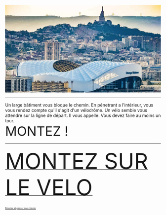 ![Le vélodrome](https://github.com/Yacine-Oussadi/TP_Techmed_Groupe_1_Labyrinth/blob/main/Images/Velodrome.jpg)
***
Un large bâtiment vous bloque le chemin. En pénetrant a l'intérieur, vous vous rendez compte qu'il s'agit d'un vélodrôme. Un vélo semble vous attendre sur la ligne de départ. Il vous appelle. Vous devez faire au moins un tour.  
<span style= font-size:3em> MONTEZ !</span>

*** 

[<span style= font-size:5em> MONTEZ SUR LE VELO </span>](https://github.com/Yacine-Oussadi/TP_Techmed_Groupe_1_Labyrinth/blob/main/Game_Over.md)

[<span style= font-size:0.5em> Résister et passer son chemin </span>](https://github.com/Yacine-Oussadi/TP_Techmed_Groupe_1_Labyrinth/blob/main/UCA.md)
